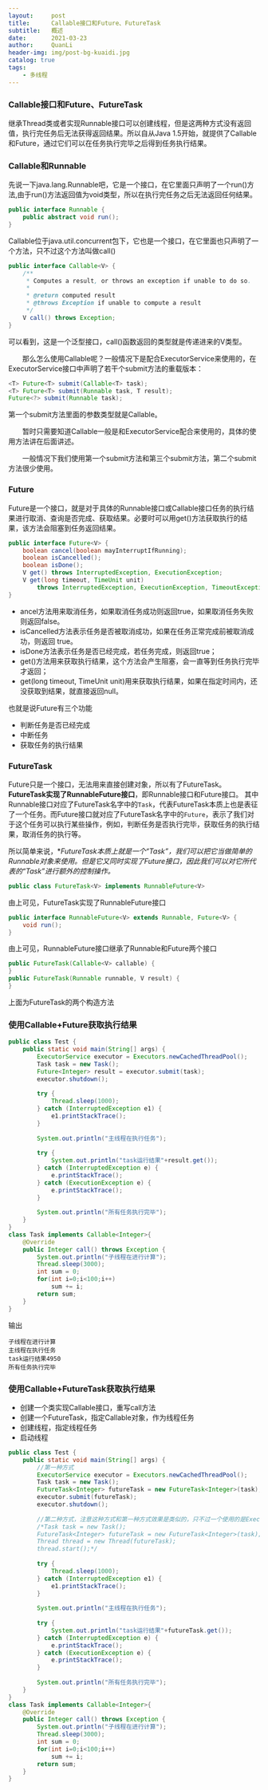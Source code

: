 ```yaml
---
layout:     post
title:      Callable接口和Future、FutureTask
subtitle:   概述
date:       2021-03-23
author:     QuanLi
header-img: img/post-bg-kuaidi.jpg
catalog: true
tags:
    - 多线程
---
```


### Callable接口和Future、FutureTask

​	继承Thread类或者实现Runnable接口可以创建线程，但是这两种方式没有返回值，执行完任务后无法获得返回结果。所以自从Java 1.5开始，就提供了Callable和Future，通过它们可以在任务执行完毕之后得到任务执行结果。

### Callable和Runnable

先说一下java.lang.Runnable吧，它是一个接口，在它里面只声明了一个run()方法,由于run()方法返回值为void类型，所以在执行完任务之后无法返回任何结果。

~~~java
public interface Runnable {
    public abstract void run();
}
~~~

Callable位于java.util.concurrent包下，它也是一个接口，在它里面也只声明了一个方法，只不过这个方法叫做call()

~~~java
public interface Callable<V> {
    /**
     * Computes a result, or throws an exception if unable to do so.
     *
     * @return computed result
     * @throws Exception if unable to compute a result
     */
    V call() throws Exception;
}
~~~

可以看到，这是一个泛型接口，call()函数返回的类型就是传递进来的V类型。

　　那么怎么使用Callable呢？一般情况下是配合ExecutorService来使用的，在ExecutorService接口中声明了若干个submit方法的重载版本：

~~~java
<T> Future<T> submit(Callable<T> task);
<T> Future<T> submit(Runnable task, T result);
Future<?> submit(Runnable task);
~~~

第一个submit方法里面的参数类型就是Callable。

　　暂时只需要知道Callable一般是和ExecutorService配合来使用的，具体的使用方法讲在后面讲述。

　　一般情况下我们使用第一个submit方法和第三个submit方法，第二个submit方法很少使用。

### Future

Future是一个接口，就是对于具体的Runnable接口或Callable接口任务的执行结果进行取消、查询是否完成、获取结果。必要时可以用get()方法获取执行的结果，该方法会阻塞到任务返回结果。

~~~java
public interface Future<V> {
    boolean cancel(boolean mayInterruptIfRunning);
    boolean isCancelled();
    boolean isDone();
    V get() throws InterruptedException, ExecutionException;
    V get(long timeout, TimeUnit unit)
        throws InterruptedException, ExecutionException, TimeoutException;
}
~~~

- ancel方法用来取消任务，如果取消任务成功则返回true，如果取消任务失败则返回false。
- isCancelled方法表示任务是否被取消成功，如果在任务正常完成前被取消成功，则返回 true。
- isDone方法表示任务是否已经完成，若任务完成，则返回true；
- get()方法用来获取执行结果，这个方法会产生阻塞，会一直等到任务执行完毕才返回；
- get(long timeout, TimeUnit unit)用来获取执行结果，如果在指定时间内，还没获取到结果，就直接返回null。

也就是说Future有三个功能

- 判断任务是否已经完成
- 中断任务
- 获取任务的执行结果

### FutureTask

Future只是一个接口，无法用来直接创建对象，所以有了FutureTask。**FutureTask实现了RunnableFuture接口**，即Runnable接口和Future接口。
其中Runnable接口对应了FutureTask名字中的`Task`，代表FutureTask本质上也是表征了一个任务。而Future接口就对应了FutureTask名字中的`Future`，表示了我们对于这个任务可以执行某些操作，例如，判断任务是否执行完毕，获取任务的执行结果，取消任务的执行等。

所以简单来说，**FutureTask本质上就是一个“Task”，我们可以把它当做简单的Runnable对象来使用。*但是它又同时实现了Future接口，因此我们可以对它所代表的“Task”进行额外的控制操作。**

~~~java
public class FutureTask<V> implements RunnableFuture<V>
~~~

由上可见，FutureTask实现了RunnableFuture接口

~~~java
public interface RunnableFuture<V> extends Runnable, Future<V> {
    void run();
}
~~~

由上可见，RunnableFuture接口继承了Runnable和Future两个接口



~~~java
public FutureTask(Callable<V> callable) {
}
public FutureTask(Runnable runnable, V result) {
}
~~~

上面为FutureTask的两个构造方法

### 使用Callable+Future获取执行结果

~~~java
public class Test {
    public static void main(String[] args) {
        ExecutorService executor = Executors.newCachedThreadPool();
        Task task = new Task();
        Future<Integer> result = executor.submit(task);
        executor.shutdown();
         
        try {
            Thread.sleep(1000);
        } catch (InterruptedException e1) {
            e1.printStackTrace();
        }
         
        System.out.println("主线程在执行任务");
         
        try {
            System.out.println("task运行结果"+result.get());
        } catch (InterruptedException e) {
            e.printStackTrace();
        } catch (ExecutionException e) {
            e.printStackTrace();
        }
         
        System.out.println("所有任务执行完毕");
    }
}
class Task implements Callable<Integer>{
    @Override
    public Integer call() throws Exception {
        System.out.println("子线程在进行计算");
        Thread.sleep(3000);
        int sum = 0;
        for(int i=0;i<100;i++)
            sum += i;
        return sum;
    }
}
~~~

输出

~~~
子线程在进行计算
主线程在执行任务
task运行结果4950
所有任务执行完毕
~~~



### 使用Callable+FutureTask获取执行结果

- 创建一个类实现Callable接口，重写call方法
- 创建一个FutureTask，指定Callable对象，作为线程任务
- 创建线程，指定线程任务
- 启动线程

~~~java
public class Test {
    public static void main(String[] args) {
        //第一种方式
        ExecutorService executor = Executors.newCachedThreadPool();
        Task task = new Task();
        FutureTask<Integer> futureTask = new FutureTask<Integer>(task);
        executor.submit(futureTask);
        executor.shutdown();
         
        //第二种方式，注意这种方式和第一种方式效果是类似的，只不过一个使用的是ExecutorService，一个使用的是Thread
        /*Task task = new Task();
        FutureTask<Integer> futureTask = new FutureTask<Integer>(task);
        Thread thread = new Thread(futureTask);
        thread.start();*/
         
        try {
            Thread.sleep(1000);
        } catch (InterruptedException e1) {
            e1.printStackTrace();
        }
         
        System.out.println("主线程在执行任务");
         
        try {
            System.out.println("task运行结果"+futureTask.get());
        } catch (InterruptedException e) {
            e.printStackTrace();
        } catch (ExecutionException e) {
            e.printStackTrace();
        }
         
        System.out.println("所有任务执行完毕");
    }
}
class Task implements Callable<Integer>{
    @Override
    public Integer call() throws Exception {
        System.out.println("子线程在进行计算");
        Thread.sleep(3000);
        int sum = 0;
        for(int i=0;i<100;i++)
            sum += i;
        return sum;
    }
}
~~~

